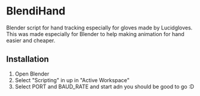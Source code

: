 # BlendiHand
Blender script for hand tracking especially for gloves made by Lucidgloves. This was made especially for Blender to help making animation for hand easier and cheaper.


## Installation
1. Open Blender
2. Select "Scripting" in up in "Active Workspace"
3. Select PORT and BAUD_RATE and start adn you should be good to go :D
